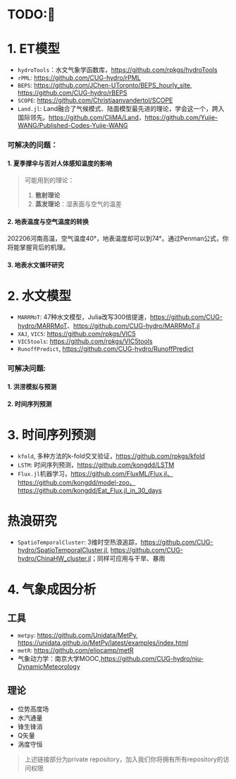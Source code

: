 # TODO:👋

<!--

**Here are some ideas to get you started:**

🙋‍♀️ A short introduction - what is your organization all about?
🌈 Contribution guidelines - how can the community get involved?
👩‍💻 Useful resources - where can the community find your docs? Is there anything else the community should know?
🍿 Fun facts - what does your team eat for breakfast?
🧙 Remember, you can do mighty things with the power of [Markdown](https://docs.github.com/github/writing-on-github/getting-started-with-writing-and-formatting-on-github/basic-writing-and-formatting-syntax)
-->

# 1. ET模型

- `hydroTools`：水文气象学函数库，https://github.com/rpkgs/hydroTools
- `rPML`: https://github.com/CUG-hydro/rPML
- `BEPS`: <https://github.com/JChen-UToronto/BEPS_hourly_site>, <https://github.com/CUG-hydro/rBEPS>
- `SCOPE`: https://github.com/Christiaanvandertol/SCOPE
- `Land.jl`: Land融合了气候模式、陆面模型最先进的理论，学会这一个，跨入国际领先。<https://github.com/CliMA/Land>，<https://github.com/Yujie-WANG/Published-Codes-Yujie-WANG>

### 可解决的问题：

#### 1. 夏季撑伞与否对人体感知温度的影响
  
  > 可能用到的理论：
  > 1. **散射理论**
  > 2. **蒸发理论**：湿表面与空气的温差

#### 2. 地表温度与空气温度的转换

202206河南高温，空气温度40°，地表温度却可以到74°。通过Penman公式，你将能掌握背后的机理。

#### 3. 地表水文循环研究

# 2. 水文模型
- `MARRMoT`: 47种水文模型，Julia改写300倍提速，<https://github.com/CUG-hydro/MARRMoT>、<https://github.com/CUG-hydro/MARRMoT.jl>
- `XAJ`, `VIC5`: https://github.com/rpkgs/VIC5
- `VIC5tools`: https://github.com/rpkgs/VIC5tools
- `RunoffPredict`, https://github.com/CUG-hydro/RunoffPredict

### 可解决问题: 
#### 1. 洪涝模拟与预测
#### 2. 时间序列预测

# 3. 时间序列预测
- `kfold`, 多种方法的k-fold交叉验证，https://github.com/rpkgs/kfold
- `LSTM`: 时间序列预测，https://github.com/kongdd/LSTM
- `Flux.jl`机器学习，https://github.com/FluxML/Flux.jl、https://github.com/kongdd/model-zoo、https://github.com/kongdd/Eat_Flux.jl_in_30_days

# 热浪研究
- `SpatioTemporalCluster`: 3维时空热浪追踪，<https://github.com/CUG-hydro/SpatioTemporalCluster.jl>, <https://github.com/CUG-hydro/ChinaHW_cluster.jl>；同样可应用与干旱、暴雨

# 4. 气象成因分析
## 工具

- `metpy`: <https://github.com/Unidata/MetPy>, <https://unidata.github.io/MetPy/latest/examples/index.html>
- `metR`: <https://github.com/eliocamp/metR>
- 气象动力学：南京大学MOOC,https://github.com/CUG-hydro/nju-DynamicMeteorology

## 理论
- 位势高度场
- 水汽通量
- 锋生锋消
- Q矢量
- 涡度守恒

> 上述链接部分为private repository，加入我们你将拥有所有repository的访问权限
